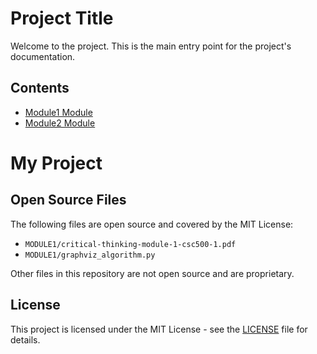 # Project Title

Welcome to the project. This is the main entry point for the project's documentation.

## Contents

- [Module1 Module](MODULE1/README.md)
- [Module2 Module](MODULE2/README.md)

# My Project

## Open Source Files

The following files are open source and covered by the MIT License:

- `MODULE1/critical-thinking-module-1-csc500-1.pdf`
- `MODULE1/graphviz_algorithm.py`

Other files in this repository are not open source and are proprietary.

## License

This project is licensed under the MIT License - see the [LICENSE](LICENSE) file for details.
